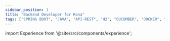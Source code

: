 ```yaml
---
sidebar_position: 1
title: "Backend Developer for Rona"
tags: ["SPRING BOOT", "JAVA", "API-REST", "H2", "CUCUMBER", "DOCKER", "CI/CD", "GITLABS", "TIBCO", "POSTGRESQL", "POSTMAN", "JIRA", "ELK STACK", "NoSQL", "INTELLIJ"]
---
```


import Experience from '@site/src/components/experience';

<Experience title={frontMatter.title} />